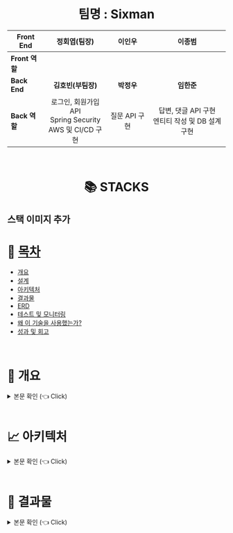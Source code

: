 # <div align=center>팀명 : Sixman</div>

<div align=center> 

| **Front End**  |                       **정회엽(팀장)**                       |  **이인우**   |                      **이종범**                      |
| -------------- | :----------------------------------------------------------: | :-----------: | :--------------------------------------------------: |
| **Front 역할** |                                                              |               |                                                      |
| **Back End**   |                      **김호빈(부팀장)**                      |  **박정우**   |                      **임한준**                      |
| **Back 역할**  | 로그인, 회원가입 API<br />Spring Security<br />AWS 및 CI/CD 구현 | 질문 API 구현 | 답변, 댓글 API 구현<br />엔티티 작성 및 DB 설계 구현 |

</div> 

<br>

# <div align=center>📚 STACKS</div>

스택 이미지 추가
---

# 📝 [목차](#index) <a name = "index"></a>

- [개요](#outline)
- [설계](#structure)
- [아키텍처](#structure)
- [결과물](#outputs)
- [ERD](#erd)  
- [테스트 및 모니터링](#test)
- [왜 이 기술을 사용했는가?](#why)
- [성과 및 회고](#retrospection)

<br>

# 📝 개요 <a name = "outline"></a>

<details>
   <summary> 본문 확인 (👈 Click)</summary>
<br />
Codestates pre-project Stackoverflow 클론 코딩입니다.
프로젝트 기간 : 8.4 ~ 8.23 (약 2.5주)
배포 서버 ☞ http://sixman-front-s3.s3-website.ap-northeast-2.amazonaws.com/
</details>

<br>



# 📈 아키텍처  <a name = "structure"></a>

<details>
   <summary> 본문 확인 (👈 Click)</summary>
<br />

<div align="center">
 아키텍처 이미지
</div>

- EC2 로 백엔드 서버 배포, S3 에 프론트 엔드 서버 배포
- RDS(MySQL) 구성, 이메일 인증 번호 저장 서버로 Redis Cluster 구성
- 프로필 이미지용 S3 버킷 생성 및 presignedURL 발급
- CloudWatch 로 로그 관리 및 모니터링
- Error 발생 시 SNS 로 알림 전송(Email)

</details>

<br>

# 🎁 결과물  <a name = "outputs"></a>

<details>
   <summary> 본문 확인 (👈 Click)</summary>
<br />

## 로그인/회원가입
### 로그인

<div align="center">
 로그인 페이지 이미지
</div>

- 비밀번호 찾기
- 일반 로그인 및 OAuth 로그인

<br>

### 회원가입
<div align="center">
 회원 가입 이미지
</div>

- 이메일 인증을 통한 회원가입

<br>

### 비밀번호 찾기

<div align="center">
 비밀번호 찾기 이미지
</div>

- 이메일 인증을 통한 비밀번호 찾기 기능

<br>


## 메인 페이지
### 질문 목록 조회 페이지
<div align="center">
 질문 목록 이미지
</div>

- 페이징을 통한 질문 조회
- 추천순, 최신순, 조회순으로 질문 조회
- 태그로 필터링 기능
- 질문 생성 기능

<br>

### 질문 상세 페이지
<div align="center">
 질문 상세 페이지 이미지
</div>
- 질문, 답변, 댓글 조회 및 수정, 삭제
- 질문 및 답변 추천 기능
- 답변 정렬 기능 (추천순, 최신순)

<br>

### 질문 생성 페이지
<div align="center">
 질문 생성 페이지 이미지
</div>

<br>


## 마이페이지
### 프로필
<div align="center">
 마이 페이지 이미지
</div>

<br>

### 활동
<div align="center">
 마이 페이지 activity 이미지
</div>

- 작성한 질문, 답변, 질문에 대한 태그 조회 기능
<br>

### 정보 변경
<div align="center">
  마이 페이지 settings 이미지
</div>

- 프로필 내용 변경 페이지

<br>


# 📈 ERD <a name = "erd"></a>

<details>
   <summary> 본문 확인 (👈 Click)</summary>
<br />


<div align="center">
 erd 이미지 추가
</div>


</details>

<br>

# 🔨 테스트 및 모니터링 <a name = "test"></a>

<details>
   <summary> 본문 확인 (👈 Click)</summary>
<br />

## 개발자 테스트
<div align="center">
 개발자 테스트 이미지
</div>

- 총 000 개 개발자 테스트 진행 -> 0개 성공
- 개발자 테스트 목록 바로가기 ☞ https://docs.google.com/spreadsheets/d/1j2-iqo2TJuri0KunnhVAj8OvrOuz28Dur0TpCuien_8/edit#gid=980196063

<br>

## Backend Unit Test
<div align="center">
 유닛 테스트 이미지
</div>

- 총 000 개의 유닛 테스트 진행

<br>

## nGrinder 부하 테스트
<div align="center">
 nGrinder 테스트 이미지
</div>

- nGrinder 테스트 설명

<br>

## CloudWatch
<div align="center">
 cloudwatch 이미지
</div>

- cloudwatch 를 통한 리소스별 응답시간 모니터링
- error 로그 발생 시 SNS 를 통한 이메일 알림

<Br>


# 💎 왜 이 기술을 사용했는가? <a name = "why"></a>

<details>
   <summary> 본문 확인 (👈 Click)</summary>
<br />

## API 문서화

<div align="center">
 API 문서화 이미지
</div>

API 문서 바로가기  ☞  http://ec2-43-201-249-199.ap-northeast-2.compute.amazonaws.com

프로젝트 초기에는 설계 단계에서 만든 Excel 로 API 를 사용했습니다. 하지만 개발 단계에서 필요없는 API 를 빼거나 추가적인 API 를 넣는 일이 빈번했고 Excel 을 일일히 관리할 수 없었습니다. 따라서 개발 단계에 맞춰 자동으로 API 를 문서화할 수 있는 RestDocs 를 사용했습니다.
API 문서는 Swagger 와 RestDocs 을 비교했는데 아래와 같은 이유로 RestDocs 를 사용했습니다.
1. Swagger 는 프로덕션 코드에 어노테이션이 붙기 때문에 코드의 가독성이 떨어집니다.
2. Swagger 는 테스트 기반이 아니기에 기능이 100% 동작한다고 확신할 수 없습니다.

<br>

## Querydsl
Member, Question 을 조회할 때 연관된 모든 질문이나 답변, 댓글 등을 모두 조회하게 됩니다. 이 때 쿼리문이 복잡해지기 때문에 JPQL 이나 Native Query 를 사용해야 하게 되는데, 쿼리문이 길어질 경우 오타나 문법적인 오류 등 휴먼 에러가 발생할 수 있습니다. 정적 쿼리가 아닌 이상 런타임 시점에 오류를 알 수 있게 됩니다.
따라서 위와 같은 문제를 해결하기 위해 Querydsl 을 부분적으로 사용했고 아래와 같은 이점이 있었습니다.
1. Querydsl 은 컴파일 시점에 타입을 검사하기 때문에, 잘못된 필드명이나 데이터 유형 사용과 같은 오류를 빠르게 감지할 수 있습니다.
2. 복잡한 조건을 기반으로 쿼리를 동적으로 생성할 수 있습니다. 이를 통해 동일한 메서드 내에서 다양한 조건 및 필터를 적용한 쿼리를 구성할 수 있습니다.
3. Querydsl을 사용하면 쿼리가 실제 쿼리문처럼 작성되기 때문에 가독성이 좋습니다.

<br>

## 이메일 인증 구현 -> Redis
회원가입 또는 패스워드 인증 시 이메일로 인증 코드를 보내게 됩니다. 이때 보낸 인증 코드를 다시 클라이언트로부터 받게 되는데, 서버를 인증 코드가 맞는지 확인하기 위해 코드를 서버에 저장하고 있어야 합니다.
이를 위해서 이메일로 보낸 코드를 Redis 에 저장하고 인증 코드 확인 시 Redis 에서 해당 이메일에 대한 코드를 찾아서 비교합니다.
Redis 는 메모리 기반이기 때문에 데이터를 빠르게 읽고 쓸 수 있습니다. 또한 데이터에 대해 TTL(Time To Live)을 설정할 수 있습니다. 이메일 인증 코드의 경우, 일정 시간(5분)이 지나면 자동으로 만료되도록 설정했습니다.

<Br>

## S3 프로필 이미지 저장
프로필 이미지를 저장하는 방법은 두 가지가 있었습니다. 첫번째는 mysql 에 bytecode 로 저장하는 방법이고, 두번째는 s3 버킷에 정적 파일로 저장하는 방법입니다. 아래와 같은 사항이 고려됐습니다.
1. 관계형 데이터베이스에 대용량의 이미지를 데이터베이스에 저장하면 데이터베이스의 I/O 성능에 부정적인 영향을 줄 수 있습니다.
2. 반대로 S3 는 정적 콘텐츠를 제공하기 위해 최적화되어 있기 때문에 이미지를 빠르게 제공할 수 있습니다.


<Br>



# 📌 성과 및 회고 <a name = "retrospection"></a>

<details>
   <summary> 본문 확인 (👈 Click)</summary>
<br />



</details>

<br>